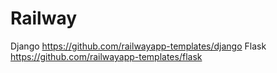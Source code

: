 # Railway
Django https://github.com/railwayapp-templates/django
Flask  https://github.com/railwayapp-templates/flask
